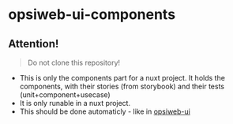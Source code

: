 # opsiweb-ui-components

## Attention!
> Do not clone this repository!
* This is only the components part for a nuxt project. It holds the components, with their stories (from storybook) and their tests (unit+component+usecase)
* It is only runable in a nuxt project.
* This should be done automaticly - like in [opsiweb-ui](https://gitlab.uib.gmbh/uib/opsiweb-ui)
